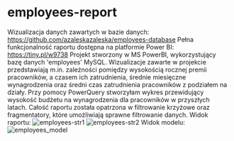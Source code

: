 # employees-report
Wizualizacja danych zawartych w bazie danych: https://github.com/azaleskazaleska/employees-database
Pełna funkcjonalność raportu dostępna na platformie Power BI: https://tiny.pl/w9738
Projekt stworzony w MS PowerBI, wykorzystujący bazę danych 'employees' MySQL. Wizualizacje zawarte w projekcie przedstawiają m.in. zależności pomiędzy wysokością rocznej premii pracowników, a czasem ich zatrudnienia, średnie miesięczne wynagrodzenia oraz średni czas zatrudnienia pracowników z podziałem na działy. Przy pomocy PowerQuery stworzyłam wykres przewidujący wysokość budżetu na wynagrodzenia dla pracowników w przyszłych latach. Całość raportu została opatrzona w filtrowanie krzyżowe oraz fragmentatory, które umożliwiają sprawne filtrowanie danych.
Widok raportu:
![employees-str1](https://user-images.githubusercontent.com/111015415/197414603-cacd73b2-7e29-46c2-a840-26993ae236f1.png)
![employees-str2](https://user-images.githubusercontent.com/111015415/197414606-2da29b81-785d-40db-aad7-df903b91f5ac.png)
Widok modelu:
![employees_model](https://user-images.githubusercontent.com/111015415/197414628-c4e1970e-8c20-4557-9932-907d972fa2f9.png)
